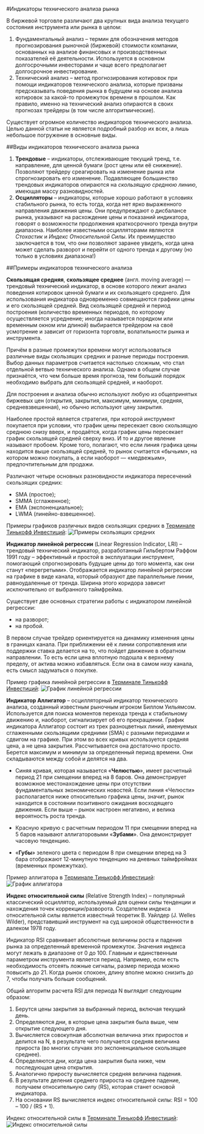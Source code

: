 #Индикаторы технического анализа рынка

В биржевой торговле различают два крупных вида анализа текущего состояния инструмента или рынка в 
целом:

1. Фундаментальный анализ – термин для обозначения методов прогнозирования рыночной (биржевой) 
стоимости компании, основанных на анализе финансовых и производственных показателей её деятельности. 
Используется в основном долгосрочными инвесторами и чаще всего предполагает долгосрочное 
инвестирование.
2. Технический анализ – метод прогнозирования котировок при помощи индикаторов технического анализа, 
которые призваны предсказывать поведения рынка в будущем на основе анализа котировок за какой-то 
промежуток времени в прошлом. Как правило, именно на технический анализ опираются в своих прогнозах 
трейдеры (в том числе алгоритмические).

Существует огромное количество индикаторов технического анализа. Целью данной статьи не является 
подробный разбор их всех, а лишь небольшое погружение в основные виды.

##Виды индикаторов технического анализа рынка
1. **Трендовые** – индикаторы, отслеживающие текущий тренд, т.е. направление, для ценной бумаги 
(рост цены или её снижение). Позволяют трейдеру среагировать на изменение рынка или спрогнозировать 
его изменение. Подавляющее большинство трендовых индикаторов опираются на *скользящую среднюю линию*, 
имеющая массу разновидностей. 
2. **Осцилляторы** – индикаторы, которые хорошо работают в условиях стабильного рынка, то есть 
тогда, когда нет ярко выраженного направления движения цены. Они предупреждают о дисбалансе 
рынка, указывают на расхождение цены и показаний индикатора, говорят о возможности продолжения 
краткосрочного тренда внутри диапазона. Наиболее известными осцилляторами являются *Стохастик* и 
*Индекс Относительной Силы*. Их преимущество заключается в том, что они позволяют заранее увидеть, 
когда цена может сделать разворот и перейти от одного тренда к другому (но только в условиях 
диапазона!)

##Примеры индикаторов технического анализа

**Скользящая средняя**, **скользящее среднее** (англ. moving average) — трендовый технический 
индикатор, в основе которого лежит анализ поведения котировок ценной бумаги и их скользящего 
среднего. Для использования индикатора одновременно совмещаются графики цены и его скользящей 
средней. Вид скользящей средней и период построения (количество временных периодов, по которому 
осуществляется усреднение; иногда называется порядком или временным окном или длиной) выбирается 
трейдером на своё усмотрение и зависит от горизонта торговли, волатильности рынка и инструмента.

Причём в разные промежутки времени могут использоваться различные виды скользящих средних и разные 
периоды построения. Выбор данных параметров считается настолько сложным, что стал отдельной ветвью 
технического анализа. Однако в общем случае признаётся, что чем больше время прогноза, тем больший 
порядок необходимо выбрать для скользящей средней, и наоборот.

Для построения и анализа обычно используют любую из общепринятых биржевых цен (открытия, закрытия, 
максимум, минимум, средняя, средневзвешенная), но обычно используют цену закрытия.

Наиболее простой является стратегия, при которой инструмент покупается при условии, что график 
цены пересекает свою скользящую среднюю снизу вверх, и продаётся, когда график цены пересекает 
график скользящей средней сверху вниз. И то и другое явление называют пробоем. Кроме того, полагают, 
что если линия графика цены находится выше скользящей средней, то рынок считается «бычьим», на 
котором можно покупать, а если наоборот — «медвежьим», предпочтительным для продажи.

Различают четыре основных разновидности индикатора пересечений скользящих средних:

* SMA (простое);
* SMMA (сглаженное);
* EMA (экспоненциальное);
* LWMA (линейно-взвешенное).

Примеры графиков различных видов скользящих средних в [Терминале Тинькофф Инвестиций](https://www.tinkoff.ru/terminal/): 
![Примеры скользящих средних](/doctest/img/ma.png "Примеры скользящих средних")

**Индикатор линейной регрессии** (Linear Regression Indicator, LRI) – трендовый технический индикатор, 
разработанный Гильбертом Раффом 1991 году – эффективный и простой в эксплуатации инструмент, 
помогающий спрогнозировать будущие цены до того момента, как они станут «перегретыми». Отображается 
индикатор линейной регрессии на графике в виде канала, который образуют две параллельные линии, 
равноудаленные от тренда. Ширина этого коридора зависит исключительно от выбранного таймфрейма.

Существует две основных стратегии работы с индикатором линейной регрессии:

* на разворот;
* на пробой.

В первом случае трейдер ориентируется на динамику изменения цены в границах канала. При приближении 
её к линии сопротивления или поддержки ставка делается на то, что пойдет движение в обратном 
направлении. То есть если цена вплотную подошла к верхнему пределу, от актива можно избавляться. 
Если она в самом низу канала, есть смысл задуматься о покупке.

Пример графика линейной регрессии в [Терминале Тинькофф Инвестиций](https://www.tinkoff.ru/terminal/):
![График линейной регрессии](/doctest/img/lrc.png "График линейной регрессии")

**Индикатор Аллигатор** – осцилляторный индикатор технического анализа, созданный известным рыночным 
игроком Биллом Уильямсом. Используется для поиска моментов перехода тренда к стабильному движению и, 
наоборот, сигнализирует об его прекращении. График индикатора Аллигатор состоит из трех разноцветных 
линий, именуемых сглаженными скользящими средними (SMA) с разными периодами и сдвигом на графике. 
При этом во всех кривых используется средняя цена, а не цена закрытия. Рассчитывается она достаточно 
просто. Берется максимум и минимум за определенный период времени. Они складываются между собой и 
делятся на два.

* Синяя кривая, которая называется «**Челюстью**», имеет расчетный период 21 при смещении вперед на 
8 баров. Она демонстрирует возможное местонахождение цены при отсутствии фундаментальных 
экономических новостей. Если линия «Челюсти» располагается ниже относительно графика цены, значит, 
рынок находится в состоянии позитивного ожидания восходящего движения. Если выше – рынок настроен 
негативно, и велика вероятность роста тренда.

* Красную кривую с расчетным периодом 11 при смещении вперед на 5 баров называют аллигаторовыми 
«**Зубами**». Она демонстрирует часовую тенденцию.

* «**Губы**» зеленого цвета с периодом 8 при смещении вперед на 3 бара отображают 12-минутную 
тенденцию на дневных таймфреймах (временных промежутках).

Пример аллигатора в [Терминале Тинькофф Инвестиций](https://www.tinkoff.ru/terminal/):
![График аллигатора](/doctest/img/alligator.png "График аллигатора")

**Индекс относительной силы** (Relative Strength Index) – популярный классический осциллятор, используемый для 
оценки силы тенденции и нахождения точек коррекции/разворота. Создателем индекса относительной силы 
является известный теоретик В. Уайлдер (J. Welles Wilder), представивший инструмент на суд широкой 
общественности в далеком 1978 году.

Индикатор RSI сравнивает абсолютные величины роста и падения рынка за определенный временной 
промежуток. Значения индекса могут лежать в диапазоне от 0 до 100. Главным и единственным параметром 
инструмента является период. Например, если есть необходимость отсеять ложные сигналы, размер 
периода можно повысить до 21. Когда рынок спокоен, длину вполне можно снизить до 7, чтобы получать 
больше сообщений.

Общий алгоритм расчета RSI для периода N выглядит следующим образом:

1. Берутся цены закрытия за выбранный период, включая текущий день.
2. Определяются дни, в которые цена закрытия была выше, чем открытие следующего дня.
3. Вычисляется совокупная абсолютная величина этих приростов и делится на N, в результате чего 
получается средняя величина прироста (во многих случаях это экспоненциальное скользящее среднее).
4. Определяются дни, когда цена закрытия была ниже, чем последующая цена открытия.
5. Аналогично приросту вычисляется средняя величина падения.
6. В результате деления среднего прироста на среднее падение, получаем относительную силу (RS), 
которая станет основой индикатора.
7. На основании RS вычисляется индекс относительной силы: RSI = 100 – 100 / (RS + 1).

Индекс относительной силы в [Терминале Тинькофф Инвестиций](https://www.tinkoff.ru/terminal/):
![Индекс относительной силы](/doctest/img/rsi.png "Индекс относительной силы")
